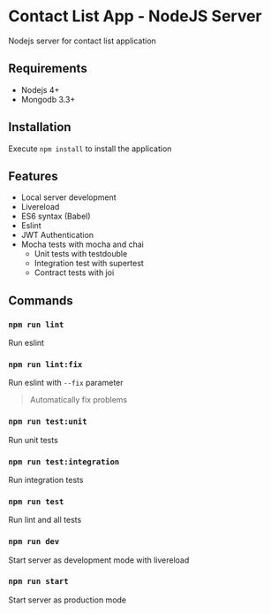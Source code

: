 # Contact List App - NodeJS Server

Nodejs server for contact list application

## Requirements

* Nodejs 4+
* Mongodb 3.3+

## Installation

Execute `npm install` to install the application

## Features

* Local server development
* Livereload
* ES6 syntax (Babel)
* Eslint
* JWT Authentication
* Mocha tests with mocha and chai
  * Unit tests with testdouble
  * Integration test with supertest
  * Contract tests with joi

## Commands

### `npm run lint`

Run eslint

### `npm run lint:fix`

Run eslint with `--fix` parameter

> Automatically fix problems

### `npm run test:unit`

Run unit tests

### `npm run test:integration`

Run integration tests

### `npm run test`

Run lint and all tests

### `npm run dev`

Start server as development mode with livereload

### `npm run start`

Start server as production mode
